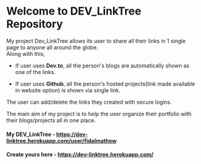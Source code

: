 # Welcome to DEV_LinkTree Repository

My project Dev_LinkTree allows its user to share all their links in 1 single page to anyone all around the globe.
<br>
Along with this,

* If user uses **Dev.to**, all the person's blogs are automatically shown as one of the links.

* If user uses **Github**, all the person's hosted projects(link made available in website option) is shown via single link.

The user can add/delete the links they created with secure logins.

The main aim of my project is to help the user organize their portfolio with their blogs/projects all in one place.

#### My DEV_LinkTree  - https://dev-linktree.herokuapp.com/user/fidalmathew

#### Create yours here - https://dev-linktree.herokuapp.com/
